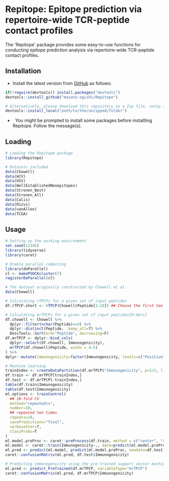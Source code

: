 Repitope: Epitope prediction via repertoire-wide TCR-peptide contact profiles
===============================================

The 'Repitope' package provides some easy-to-use functions for conducting epitope prediction analysis via repertoire-wide TCR-peptide contact profiles.

Installation
------------------------

-   Install the latest version from [GitHub](https://github.com/masato-ogishi/Repitope) as follows:

``` r
if(!require(devtools)) install.packages("devtools")
devtools::install_github("masato-ogishi/Repitope")

# Alternatively, please download this repository as a Zip file, unzip it to the directory you want, and run the following command.
devtools::install_local("path/to/the/unzipped/folder")
```

-   You might be prompted to install some packages before installling Repitope. Follow the message(s).

Loading
------------------

``` r
# Loading the Repitope package
library(Repitope)

# Datasets included
data(Chowell)
data(HCV)
data(HIV)
data(WellEstablishedNeoepitopes)
data(Stronen_Best)
data(Stronen_All)
data(Calis)
data(Rizvi)
data(vanAllen)
data(TCGA)
```

Usage
-----------------------------------
``` r
# Setting up the working environment
set.seed(12345)
library(tidyverse)
library(caret)

# Enable parallel computing
library(doParallel)
cl <- makePSOCKcluster(7)
registerDoParallel(cl)

# The dataset originally constructed by Chowell et al.
data(Chowell)

# Calculating rTPCPs for a given set of input peptides
df.rTPCP.short <- rTPCP(Chowell$Peptide[1:10]) ## Choose the first ten peptide to reduce calculation burden

# Calculating mrTPCPs for a given set of input peptides[9-mers]
df.chowell <- Chowell %>% 
  dplyr::filter(nchar(Peptide)==9) %>%
  dplyr::distinct(Peptide, .keep_all=T) %>% 
  DescTools::Sort(ord="Peptide", decreasing=F)
df.mrTPCP <- dplyr::bind_cols(
  dplyr::select(df.chowell, Immunogenicity), 
  mrTPCP(df.chowell$Peptide, winds = 4:5)
) %>%
dplyr::mutate(Immunogenicity=factor(Immunogenicity, levels=c("Positive", "Negative")))

# Machine learning
trainIndex <- createDataPartition(df.mrTPCP$"Immunogenicity", p=2/3, list=F, times=1)
df.train <- df.mrTPCP[trainIndex,]
df.test <- df.mrTPCP[-trainIndex,]
table(df.train$Immunogenicity)
table(df.test$Immunogenicity)
ml.options <- trainControl(
  ## 10-fold CV
  method="repeatedcv",
  number=10,
  ## repeated ten times
  repeats=10,
  savePredictions="final", 
  verboseIter=T, 
  classProbs=T
)
ml.model.preProc <- caret::preProcess(df.train, method = c("center", "scale"))
ml.model <- caret::train(Immunogenicity~., data=predict(ml.model.preProc, newdata=df.train), method="svmPoly", trControl=ml.options)
ml.pred <- predict(ml.model, predict(ml.model.preProc, newdata=df.test))
caret::confusionMatrix(ml.pred, df.test$Immunogenicity)

# Predicting immunogenicity using the pre-trained support vector machine classifier
ml.pred <- predict_PreTrained(df.mrTPCP, variableType="mrTPCP")
caret::confusionMatrix(ml.pred, df.mrTPCP$Immunogenicity)

```
